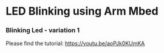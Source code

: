 # LED Blinking using Arm Mbed

### Blinking Led - variation 1

Please find the tutorial:
https://youtu.be/aoPJk0KUmKA
